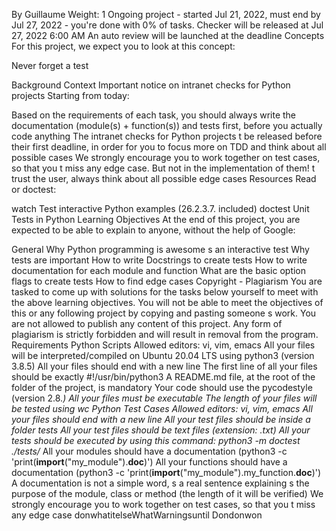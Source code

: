 By Guillaume
 Weight: 1
 Ongoing project - started Jul 21, 2022, must end by Jul 27, 2022 - you're done with 0% of tasks.
 Checker will be released at Jul 27, 2022 6:00 AM
 An auto review will be launched at the deadline
Concepts
For this project, we expect you to look at this concept:

Never forget a test


Background Context
Important notice on intranet checks for Python projects
Starting from today:

Based on the requirements of each task, you should always write the documentation (module(s) + function(s)) and tests first, before you actually code anything
The intranet checks for Python projects t be released before their first deadline, in order for you to focus more on TDD and think about all possible cases
We strongly encourage you to work together on test cases, so that you t miss any edge case. But not in the implementation of them!
t trust the user, always think about all possible edge cases
Resources
Read or doctest:

watch Test interactive Python examples (26.2.3.7.  included)
doctest Unit Tests in Python
Learning Objectives
At the end of this project, you are expected to be able to explain to anyone, without the help of Google:

General
Why Python programming is awesome
s an interactive test
Why tests are important
How to write Docstrings to create tests
How to write documentation for each module and function
What are the basic option flags to create tests
How to find edge cases
Copyright - Plagiarism
You are tasked to come up with solutions for the tasks below yourself to meet with the above learning objectives.
You will not be able to meet the objectives of this or any following project by copying and pasting someone s work.
You are not allowed to publish any content of this project.
Any form of plagiarism is strictly forbidden and will result in removal from the program.
Requirements
Python Scripts
Allowed editors: vi, vim, emacs
All your files will be interpreted/compiled on Ubuntu 20.04 LTS using python3 (version 3.8.5)
All your files should end with a new line
The first line of all your files should be exactly #!/usr/bin/python3
A README.md file, at the root of the folder of the project, is mandatory
Your code should use the pycodestyle (version 2.8.*)
All your files must be executable
The length of your files will be tested using wc
Python Test Cases
Allowed editors: vi, vim, emacs
All your files should end with a new line
All your test files should be inside a folder tests
All your test files should be text files (extension: .txt)
All your tests should be executed by using this command: python3 -m doctest ./tests/*
All your modules should have a documentation (python3 -c 'print(__import__("my_module").__doc__)')
All your functions should have a documentation (python3 -c 'print(__import__("my_module").my_function.__doc__)')
A documentation is not a simple word, s a real sentence explaining s the purpose of the module, class or method (the length of it will be verified)
We strongly encourage you to work together on test cases, so that you t miss any edge case donwhatitelseWhatWarningsuntil  Dondonwon